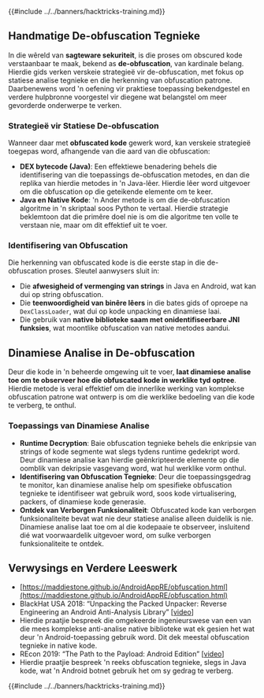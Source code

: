 {{#include ../../banners/hacktricks-training.md}}

## Handmatige **De-obfuscation Tegnieke**

In die wêreld van **sagteware sekuriteit**, is die proses om obscured kode verstaanbaar te maak, bekend as **de-obfuscation**, van kardinale belang. Hierdie gids verken verskeie strategieë vir de-obfuscation, met fokus op statiese analise tegnieke en die herkenning van obfuscation patrone. Daarbenewens word 'n oefening vir praktiese toepassing bekendgestel en verdere hulpbronne voorgestel vir diegene wat belangstel om meer gevorderde onderwerpe te verken.

### **Strategieë vir Statiese De-obfuscation**

Wanneer daar met **obfuscated kode** gewerk word, kan verskeie strategieë toegepas word, afhangende van die aard van die obfuscation:

- **DEX bytecode (Java)**: Een effektiewe benadering behels die identifisering van die toepassings de-obfuscation metodes, en dan die replika van hierdie metodes in 'n Java-lêer. Hierdie lêer word uitgevoer om die obfuscation op die geteikende elemente om te keer.
- **Java en Native Kode**: 'n Ander metode is om die de-obfuscation algoritme in 'n skriptaal soos Python te vertaal. Hierdie strategie beklemtoon dat die primêre doel nie is om die algoritme ten volle te verstaan nie, maar om dit effektief uit te voer.

### **Identifisering van Obfuscation**

Die herkenning van obfuscated kode is die eerste stap in die de-obfuscation proses. Sleutel aanwysers sluit in:

- Die **afwesigheid of vermenging van strings** in Java en Android, wat kan dui op string obfuscation.
- Die **teenwoordigheid van binêre lêers** in die bates gids of oproepe na `DexClassLoader`, wat dui op kode unpacking en dinamiese laai.
- Die gebruik van **native biblioteke saam met onidentifiseerbare JNI funksies**, wat moontlike obfuscation van native metodes aandui.

## **Dinamiese Analise in De-obfuscation**

Deur die kode in 'n beheerde omgewing uit te voer, **laat dinamiese analise toe om te observeer hoe die obfuscated kode in werklike tyd optree**. Hierdie metode is veral effektief om die innerlike werking van komplekse obfuscation patrone wat ontwerp is om die werklike bedoeling van die kode te verberg, te onthul.

### **Toepassings van Dinamiese Analise**

- **Runtime Decryption**: Baie obfuscation tegnieke behels die enkripsie van strings of kode segmente wat slegs tydens runtime gedekript word. Deur dinamiese analise kan hierdie geënkripteerde elemente op die oomblik van dekripsie vasgevang word, wat hul werklike vorm onthul.
- **Identifisering van Obfuscation Tegnieke**: Deur die toepassingsgedrag te monitor, kan dinamiese analise help om spesifieke obfuscation tegnieke te identifiseer wat gebruik word, soos kode virtualisering, packers, of dinamiese kode generasie.
- **Ontdek van Verborgen Funksionaliteit**: Obfuscated kode kan verborgen funksionaliteite bevat wat nie deur statiese analise alleen duidelik is nie. Dinamiese analise laat toe om al die kodepaaie te observeer, insluitend dié wat voorwaardelik uitgevoer word, om sulke verborgen funksionaliteite te ontdek.

## Verwysings en Verdere Leeswerk

- [https://maddiestone.github.io/AndroidAppRE/obfuscation.html](https://maddiestone.github.io/AndroidAppRE/obfuscation.html)
- BlackHat USA 2018: “Unpacking the Packed Unpacker: Reverse Engineering an Android Anti-Analysis Library” \[[video](https://www.youtube.com/watch?v=s0Tqi7fuOSU)]
- Hierdie praatjie bespreek die omgekeerde ingenieurswese van een van die mees komplekse anti-analise native biblioteke wat ek gesien het wat deur 'n Android-toepassing gebruik word. Dit dek meestal obfuscation tegnieke in native kode.
- REcon 2019: “The Path to the Payload: Android Edition” \[[video](https://recon.cx/media-archive/2019/Session.005.Maddie_Stone.The_path_to_the_payload_Android_Edition-J3ZnNl2GYjEfa.mp4)]
- Hierdie praatjie bespreek 'n reeks obfuscation tegnieke, slegs in Java kode, wat 'n Android botnet gebruik het om sy gedrag te verberg.

{{#include ../../banners/hacktricks-training.md}}
